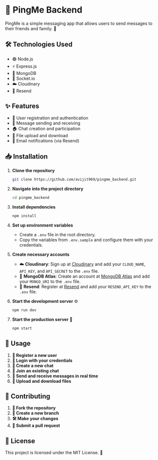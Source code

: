 # 🚀 PingMe Backend

PingMe is a simple messaging app that allows users to send messages to their friends and family. 💬

## 🛠 Technologies Used

- 🟢 Node.js
- ⚡ Express.js
- 🍃 MongoDB
- 🔌 Socket.io
- ☁️ Cloudinary
- 📧 Resend

## ✨ Features

- 🔐 User registration and authentication
- 💌 Message sending and receiving
- 🏠 Chat creation and participation
- 📂 File upload and download
- 📢 Email notifications (via Resend)

## 📥 Installation

1. **Clone the repository**

   ```bash
   git clone https://github.com/avijit969/pingme_backend.git
   ```

2. **Navigate into the project directory**

   ```bash
   cd pingme_backend
   ```

3. **Install dependencies**

   ```bash
   npm install
   ```

4. **Set up environment variables**
   - Create a `.env` file in the root directory.
   - Copy the variables from `.env.sample` and configure them with your credentials.
5. **Create necessary accounts**

   - ☁️ **Cloudinary**: Sign up at [Cloudinary](https://cloudinary.com/) and add your `CLOUD_NAME`, `API_KEY`, and `API_SECRET` to the `.env` file.
   - 🍃 **MongoDB Atlas**: Create an account at [MongoDB Atlas](https://www.mongodb.com/cloud/atlas) and add your `MONGO_URI` to the `.env` file.
   - 📧 **Resend**: Register at [Resend](https://resend.com/) and add your `RESEND_API_KEY` to the `.env` file.

6. **Start the development server** ⚙️

   ```bash
   npm run dev
   ```

7. **Start the production server** 🚀

   ```bash
   npm start
   ```

## 📌 Usage

1. **📝 Register a new user**
2. **🔑 Login with your credentials**
3. **📢 Create a new chat**
4. **👥 Join an existing chat**
5. **💬 Send and receive messages in real time**
6. **📎 Upload and download files**

## 🤝 Contributing

1. **🍴 Fork the repository**
2. **🌿 Create a new branch**
3. **🛠 Make your changes**
4. **📩 Submit a pull request**

## 📜 License

This project is licensed under the MIT License. 📄
